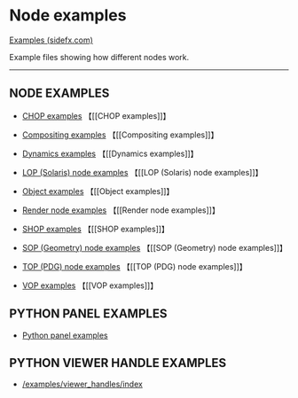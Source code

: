 # Node examples

[Examples (sidefx.com)](https://www.sidefx.com/docs/houdini/examples/index.html)

Example files showing how different nodes work.

***

## NODE EXAMPLES

- [CHOP examples](https://www.sidefx.com/docs/houdini/examples/nodes/chop/index.html)
【[[CHOP examples]]】

- [Compositing examples](https://www.sidefx.com/docs/houdini/examples/nodes/cop2/index.html)
【[[Compositing examples]]】

- [Dynamics examples](https://www.sidefx.com/docs/houdini/examples/nodes/dop/index.html)
【[[Dynamics examples]]】

- [LOP (Solaris) node examples](https://www.sidefx.com/docs/houdini/examples/nodes/lop/index.html)
【[[LOP (Solaris) node examples]]】

- [Object examples](https://www.sidefx.com/docs/houdini/examples/nodes/obj/index.html)
【[[Object examples]]】

- [Render node examples](https://www.sidefx.com/docs/houdini/examples/nodes/out/index.html)
【[[Render node examples]]】

- [SHOP examples](https://www.sidefx.com/docs/houdini/examples/nodes/shop/index.html)
【[[SHOP examples]]】

- [SOP (Geometry) node examples](https://www.sidefx.com/docs/houdini/examples/nodes/sop/index.html)
【[[SOP (Geometry) node examples]]】

- [TOP (PDG) node examples](https://www.sidefx.com/docs/houdini/examples/nodes/top/index.html)
【[[TOP (PDG) node examples]]】

- [VOP examples](https://www.sidefx.com/docs/houdini/examples/nodes/vop/index.html)
【[[VOP examples]]】


## PYTHON PANEL EXAMPLES

- [Python panel examples](https://www.sidefx.com/docs/houdini/examples/python_panels/index.html)
    

## PYTHON VIEWER HANDLE EXAMPLES

- [/examples/viewer_handles/index](https://www.sidefx.com/docs/houdini/examples/viewer_handles/index.html)